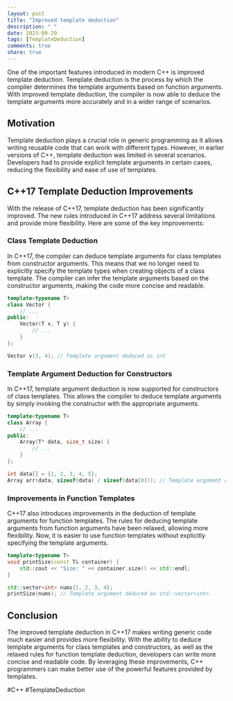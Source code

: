 ```yaml
---
layout: post
title: "Improved template deduction"
description: " "
date: 2023-09-29
tags: [TemplateDeduction]
comments: true
share: true
---
```


One of the important features introduced in modern C++ is improved template deduction. Template deduction is the process by which the compiler determines the template arguments based on function arguments. With improved template deduction, the compiler is now able to deduce the template arguments more accurately and in a wider range of scenarios.

## Motivation

Template deduction plays a crucial role in generic programming as it allows writing reusable code that can work with different types. However, in earlier versions of C++, template deduction was limited in several scenarios. Developers had to provide explicit template arguments in certain cases, reducing the flexibility and ease of use of templates.

## C++17 Template Deduction Improvements

With the release of C++17, template deduction has been significantly improved. The new rules introduced in C++17 address several limitations and provide more flexibility. Here are some of the key improvements:

### Class Template Deduction 

In C++17, the compiler can deduce template arguments for class templates from constructor arguments. This means that we no longer need to explicitly specify the template types when creating objects of a class template. The compiler can infer the template arguments based on the constructor arguments, making the code more concise and readable.

```cpp
template<typename T>
class Vector {
    // ...
public:
    Vector(T x, T y) {
        // ...
    }
};

Vector v(3, 4); // Template argument deduced as int
```

### Template Argument Deduction for Constructors

In C++17, template argument deduction is now supported for constructors of class templates. This allows the compiler to deduce template arguments by simply invoking the constructor with the appropriate arguments.

```cpp
template<typename T>
class Array {
    // ...
public:
    Array(T* data, size_t size) {
        // ...
    }
};

int data[] = {1, 2, 3, 4, 5};
Array arr(data, sizeof(data) / sizeof(data[0])); // Template argument deduced as int
```

### Improvements in Function Templates

C++17 also introduces improvements in the deduction of template arguments for function templates. The rules for deducing template arguments from function arguments have been relaxed, allowing more flexibility. Now, it is easier to use function templates without explicitly specifying the template arguments.

```cpp
template<typename T>
void printSize(const T& container) {
    std::cout << "Size: " << container.size() << std::endl;
}

std::vector<int> nums{1, 2, 3, 4};
printSize(nums); // Template argument deduced as std::vector<int>
```

## Conclusion

The improved template deduction in C++17 makes writing generic code much easier and provides more flexibility. With the ability to deduce template arguments for class templates and constructors, as well as the relaxed rules for function template deduction, developers can write more concise and readable code. By leveraging these improvements, C++ programmers can make better use of the powerful features provided by templates.

#C++ #TemplateDeduction
